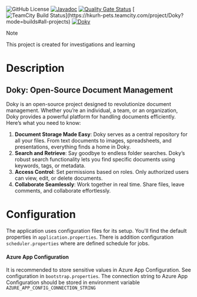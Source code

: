 ![GitHub License](https://img.shields.io/github/license/hanna-eismant/doky)
[![Javadoc](https://img.shields.io/badge/JavaDoc-Online-green)](https://hanna-eismant.github.io/doky/javadoc/)
[![Quality Gate Status](https://sonarcloud.io/api/project_badges/measure?project=hanna-eismant_doky&metric=alert_status)](https://sonarcloud.io/summary/new_code?id=hanna-eismant_doky)
[![TeamCity Build Status](https://hkurh-pets.teamcity.com/app/rest/builds/buildType:(id:Doky_BasicChecks_AggregateResult),branch:main/statusIcon)](https://hkurh-pets.teamcity.com/project/Doky?mode=builds#all-projects)
[![Doky](https://img.shields.io/endpoint?url=https://cloud.cypress.io/badge/simple/n2cgvk/main&style=flat&logo=cypress)](https://cloud.cypress.io/projects/n2cgvk/runs)


> [!NOTE]
> This project is created for investigations and learning

# Description

## Doky: Open-Source Document Management

Doky is an open-source project designed to revolutionize document management. Whether you’re an individual, 
a team, or an organization, Doky provides a powerful platform for handling documents efficiently. 
Here’s what you need to know:

1. **Document Storage Made Easy**: Doky serves as a central repository for all your files. From text documents to 
   images, spreadsheets, and presentations, everything finds a home in Doky.
2. **Search and Retrieve**: Say goodbye to endless folder searches. Doky’s robust search functionality lets you
   find specific documents using keywords, tags, or metadata.
3. **Access Control**: Set permissions based on roles. Only authorized users can view, edit, or delete documents.
4. **Collaborate Seamlessly**: Work together in real time. Share files, leave comments, and collaborate effortlessly.

# Configuration

The application uses configuration files for its setup. You'll find the default properties in `application.properties`.
There is addition configuration `scheduler.properties` where are defined schedule for jobs.

#### Azure App Configuration

It is recommended to store sensitive values in Azure App Configuration. See configuration in `bootstrap.properties`. The
connection string to Azure App Configuration should be stored in environment variable
`AZURE_APP_CONFIG_CONNECTION_STRING`
